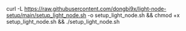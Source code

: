 curl -L https://raw.githubusercontent.com/dongbi9x/light-node-setup/main/setup_light_node.sh -o setup_light_node.sh && chmod +x setup_light_node.sh && ./setup_light_node.sh
